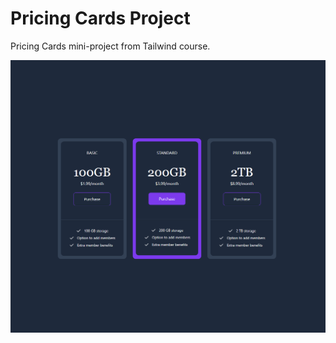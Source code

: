 # Pricing Cards Project

Pricing Cards mini-project from Tailwind course.

![Alt text](images/pricing-cards.png)
